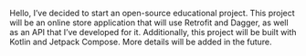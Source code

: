Hello, I’ve decided to start an open-source educational project.
This project will be an online store application that will use Retrofit and Dagger,
as well as an API that I’ve developed for it. Additionally,
this project will be built with Kotlin and Jetpack Compose. 
More details will be added in the future.

